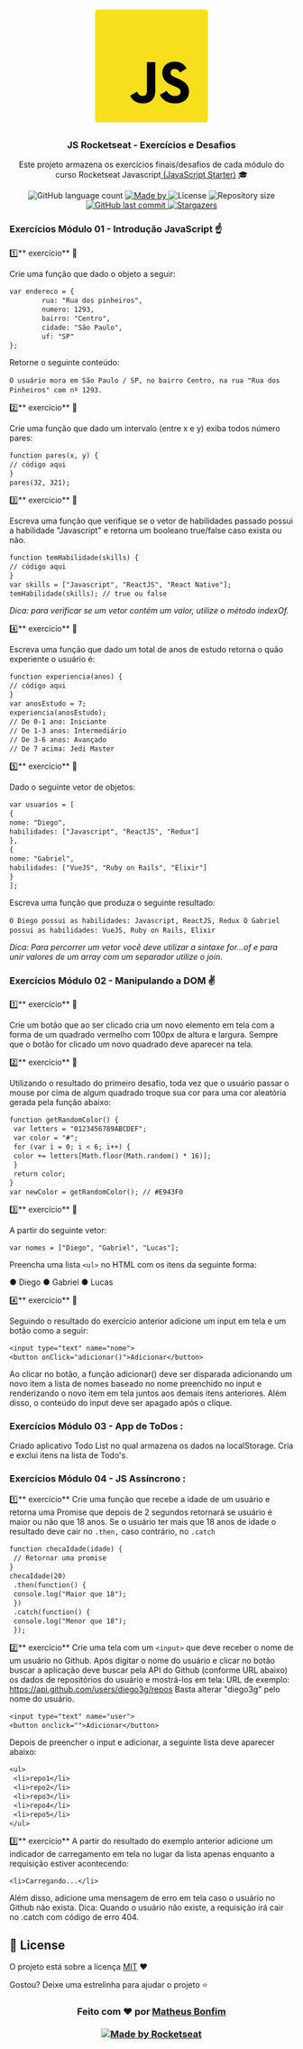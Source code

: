 <h1 align="center">
    <img alt="Starter" title="Javascript Starter"src=".github/logo.svg" width="200px" />
</h1>

<h3 align="center">
  JS Rocketseat - Exercícios e Desafios
</h3>

<p align="center">Este projeto armazena os exercícios finais/desafios de cada módulo do curso Rocketseat Javascript<a href="https://skylab.rocketseat.com.br/journey/starter"> (JavaScript Starter)</a> 🎓
</p>


<p align="center">
  
  <img alt="GitHub language count" src="https://img.shields.io/github/languages/count/matheusfbonfim/JavaScript-Rocketseat?color=%2304D361">

  <a href="https://www.linkedin.com/in/matheus-bonfim-448667169/">
    <img alt="Made by " src="https://img.shields.io/badge/made%20by-matheusfbonfim-%2304D361">
  </a>

  <img alt="License" src="https://img.shields.io/badge/license-MIT-%2304D361">
  
  <a>
    <img alt="Repository size" src="https://img.shields.io/github/repo-size/matheusfbonfim/JavaScript-Rocketseat.svg">
  </a>
  
  <a href="https://github.com/matheusfbonfim/JavaScript-Rocketseat/commits/master">
    <img alt="GitHub last commit" src="https://img.shields.io/github/last-commit/matheusfbonfim/JavaScript-Rocketseat.svg">
  </a>
   <a href="https://github.com/matheusfbonfim/JavaScript-Rocketseat/stargazers">
    <img alt="Stargazers" src="https://img.shields.io/github/stars/matheusfbonfim/JavaScript-Rocketseat?style=social">
  </a>
</p>


### Exercícios Módulo 01 - Introdução JavaScript :point_up:

:one:** exercício** :pencil:

Crie uma função que dado o objeto a seguir:

```
var endereco = {
		rua: "Rua dos pinheiros",
		numero: 1293,
		bairro: "Centro",
		cidade: "São Paulo",
		uf: "SP"
};
```

Retorne o seguinte conteúdo:

`O usuário mora em São Paulo / SP, no bairro Centro, na rua "Rua dos Pinheiros" com nº 1293.`

:two:** exercício** :pencil:

Crie uma função que dado um intervalo (entre x e y) exiba todos número pares:

```
function pares(x, y) {
// código aqui
}
pares(32, 321);
```

:three:** exercício** :pencil:

Escreva uma função que verifique se o vetor de habilidades passado possui a habilidade "Javascript"
e retorna um booleano true/false caso exista ou não.

```
function temHabilidade(skills) {
// código aqui
}
var skills = ["Javascript", "ReactJS", "React Native"];
temHabilidade(skills); // true ou false
```

_Dica: para verificar se um vetor contém um valor, utilize o método indexOf._

:four:** exercício** :pencil:

Escreva uma função que dado um total de anos de estudo retorna o quão experiente o usuário é:

```
function experiencia(anos) {
// código aqui
}
var anosEstudo = 7;
experiencia(anosEstudo);
// De 0-1 ano: Iniciante
// De 1-3 anos: Intermediário
// De 3-6 anos: Avançado
// De 7 acima: Jedi Master
```

:five:** exercício** :pencil:

Dado o seguinte vetor de objetos:

```
var usuarios = [
{
nome: "Diego",
habilidades: ["Javascript", "ReactJS", "Redux"]
},
{
nome: "Gabriel",
habilidades: ["VueJS", "Ruby on Rails", "Elixir"]
}
];
```

Escreva uma função que produza o seguinte resultado:

`O Diego possui as habilidades: Javascript, ReactJS, Redux O Gabriel possui as habilidades: VueJS, Ruby on Rails, Elixir`

_Dica: Para percorrer um vetor você deve utilizar a sintaxe for...of e para unir valores de um array
com um separador utilize o join._

### **Exercícios Módulo 02** - Manipulando a DOM :v:

:one:** exercício** :pencil:

Crie um botão que ao ser clicado cria um novo elemento em tela com a forma de um quadrado
vermelho com 100px de altura e largura. Sempre que o botão for clicado um novo quadrado deve
aparecer na tela.

:two:** exercício** :pencil:

Utilizando o resultado do primeiro desafio, toda vez que o usuário passar o mouse por cima de
algum quadrado troque sua cor para uma cor aleatória gerada pela função abaixo:

```
function getRandomColor() {
 var letters = "0123456789ABCDEF";
 var color = "#";
 for (var i = 0; i < 6; i++) {
 color += letters[Math.floor(Math.random() * 16)];
 }
 return color;
}
var newColor = getRandomColor(); // #E943F0
```

:three:** exercício** :pencil:

A partir do seguinte vetor:

```
var nomes = ["Diego", "Gabriel", "Lucas"];
```

Preencha uma lista ```<ul>``` no HTML com os itens da seguinte forma:

● Diego
● Gabriel
● Lucas

:four:** exercício** :pencil:

Seguindo o resultado do exercício anterior adicione um input em tela e um botão como a seguir:

```
<input type="text" name="nome">
<button onClick="adicionar()">Adicionar</button>
```

Ao clicar no botão, a função adicionar() deve ser disparada adicionando um novo item a lista de
nomes baseado no nome preenchido no input e renderizando o novo item em tela juntos aos
demais itens anteriores. Além disso, o conteúdo do input deve ser apagado após o clique.


### **Exercícios Módulo 03** - App de ToDos :

Criado aplicativo Todo List no qual armazena os dados na localStorage. Cria e exclui itens na lista de Todo's.


### **Exercícios Módulo 04** - JS Assíncrono :

:one:** exercício**
Crie uma função que recebe a idade de um usuário e retorna uma Promise que depois de 2
segundos retornará se usuário é maior ou não que 18 anos. Se o usuário ter mais que 18 anos de
idade o resultado deve cair no `.then,` caso contrário, no `.catch`

```
function checaIdade(idade) {
 // Retornar uma promise
}
checaIdade(20)
 .then(function() {
 console.log("Maior que 18");
 })
 .catch(function() {
 console.log("Menor que 18");
 });

```

:two:** exercício**
Crie uma tela com um
`<input>` que deve receber o nome de um usuário no Github. Após digitar o
nome do usuário e clicar no botão buscar a aplicação deve buscar pela API do Github (conforme
URL abaixo) os dados de repositórios do usuário e mostrá-los em tela:
URL de exemplo: https://api.github.com/users/diego3g/repos
Basta alterar "diego3g" pelo nome do usuário.

```
<input type="text" name="user">
<button onclick="">Adicionar</button>
```

Depois de preencher o input e adicionar, a seguinte lista deve aparecer abaixo:

```
<ul>
 <li>repo1</li>
 <li>repo2</li>
 <li>repo3</li>
 <li>repo4</li>
 <li>repo5</li>
</ul>
```

:three:** exercício**
A partir do resultado do exemplo anterior adicione um indicador de carregamento em tela no lugar
da lista apenas enquanto a requisição estiver acontecendo:

```
<li>Carregando...</li>
```

Além disso, adicione uma mensagem de erro em tela caso o usuário no Github não exista.
Dica: Quando o usuário não existe, a requisição irá cair no .catch com código de erro 404.

## :memo: License

O projeto está sobre a licença [MIT](./LICENSE) ❤️ 

Gostou? Deixe uma estrelinha para ajudar o projeto ⭐

<!-- Mensagem final -->
<h3 align="center">
Feito com ❤️ por <a href="https://www.linkedin.com/in/matheus-bonfim-448667169/">Matheus Bonfim</a>
<br><br>
<a href="https://rocketseat.com.br">
  <img alt="Made by Rocketseat" src="https://img.shields.io/badge/made%20by-Rocketseat-%237519C1">
</a>
</h3>
</h3>